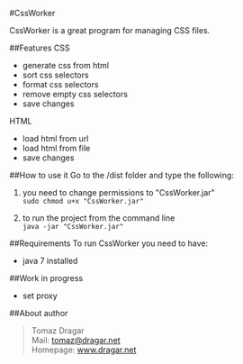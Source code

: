#CssWorker

CssWorker is a great program for managing CSS files.<br/>

##Features
CSS<br/>
- generate css from html<br/>
- sort css selectors<br/>
- format css selectors<br/>
- remove empty css selectors<br/>
- save changes<br/>

HTML<br/>
- load html from url<br/>
- load html from file<br/>
- save changes<br/>

##How to use it
Go to the /dist folder and type the following:

1. you need to change permissions to "CssWorker.jar"<br/>
```sudo chmod u+x "CssWorker.jar"```

2. to run the project from the command line <br/>
```java -jar "CssWorker.jar"```

##Requirements
To run CssWorker you need to have:<br/>
- java 7 installed<br/>

##Work in progress
- set proxy


##About author
>Tomaz Dragar<br/>
>Mail: tomaz@dragar.net<br/>
>Homepage: www.dragar.net
